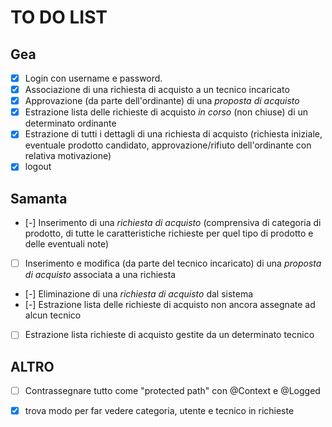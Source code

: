# TO DO LIST

## Gea

- [x]   Login con username e password.
- [x]   Associazione di una richiesta di acquisto a un tecnico incaricato
- [x]   Approvazione (da parte dell'ordinante) di una  _proposta di acquisto_
- [x]   Estrazione lista delle richieste di acquisto  _in corso_  (non chiuse) di un determinato ordinante
- [x]  Estrazione di tutti i dettagli di una richiesta di acquisto (richiesta iniziale, eventuale prodotto candidato, approvazione/rifiuto dell'ordinante con relativa motivazione)
- [x]  logout

## Samanta
- [-] Inserimento di una  _richiesta di acquisto_  (comprensiva di categoria di prodotto, di tutte le caratteristiche richieste per quel tipo di prodotto e delle eventuali note)
- [ ]  Inserimento e modifica (da parte del tecnico incaricato) di una  _proposta di acquisto_  associata a una richiesta
- [-] Eliminazione di una  _richiesta di acquisto_  dal sistema
- [-]  Estrazione lista delle richieste di acquisto non ancora assegnate ad alcun tecnico
- [ ] Estrazione lista richieste di acquisto gestite da un determinato tecnico

## ALTRO
- [ ] Contrassegnare tutto come "protected path" con @Context e @Logged
- [x] trova modo per far vedere categoria, utente e tecnico in richieste

